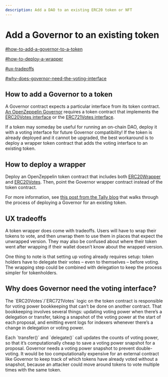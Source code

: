 ```yaml
---
description: Add a DAO to an existing ERC20 token or NFT
---
```


# Add a Governor to an existing token

[#how-to-add-a-governor-to-a-token](add-a-dao-to-an-existing-token.md#how-to-add-a-governor-to-a-token "mention")

[#how-to-deploy-a-wrapper](add-a-dao-to-an-existing-token.md#how-to-deploy-a-wrapper "mention")

[#ux-tradeoffs](add-a-dao-to-an-existing-token.md#ux-tradeoffs "mention")

[#why-does-governor-need-the-voting-interface](add-a-dao-to-an-existing-token.md#why-does-governor-need-the-voting-interface "mention")

## **How to add a Governor to a token**

A Governor contract expects a particular interface from its token contract.  [An OpenZeppelin Governor](https://docs.openzeppelin.com/contracts/4.x/api/governance) requires a token contract that implements the [ERC20Votes interface](https://docs.openzeppelin.com/contracts/4.x/api/token/erc20#ERC20Votes) or the [ERC721Votes interface](https://docs.openzeppelin.com/contracts/4.x/api/token/erc721#ERC721Votes).&#x20;

If a token may someday be useful for running an on-chain DAO, deploy it with a voting interface for future Governor compatibility! If the token is already deployed and it cannot be upgraded, the best workaround is to deploy a wrapper token contract that adds the voting interface to an existing token.

## **How to deploy a wrapper**

Deploy an OpenZeppelin token contract that includes both [ERC20Wrapper](https://docs.openzeppelin.com/contracts/4.x/api/token/erc20#ERC20Wrapper) and [ERC20Votes](https://docs.openzeppelin.com/contracts/4.x/api/token/erc20#ERC20Votes). Then, point the Governor wrapper contract instead of the token contract.

For more information, see [this post from the Tally blog](https://blog.tally.xyz/how-to-add-dao-governance-to-existing-token-contracts-397855f081ac) that walks through the process of deploying a Governor for an existing token.

## **UX tradeoffs**

A token wrapper does come with tradeoffs.  Users will have to wrap their tokens to vote, and then unwrap them to use them in places that expect the unwrapped version. They may also be confused about where their token went after wrapping if their wallet doesn’t know about the wrapped version.

One thing to note is that setting up voting already requires setup: token holders have to delegate their votes – even to themselves – before voting. The wrapping step could be combined with delegation to keep the process simpler for tokenholders.

## **Why does Governor need the voting interface?**

The \`ERC20Votes\`/\`ERC721Votes\` logic on the token contract is responsible for voting power bookkeeping that can’t be done on another contract. That bookkeeping involves several things: updating voting power when there’s a delegation or transfer, taking a snapshot of the voting power at the start of each proposal, and emitting event logs for indexers whenever there’s a change in delegation or voting power.&#x20;

Each \`transfer()\` and \`delegate()\` call updates the counts of voting power, so that it’s computationally cheap to save a voting power snapshot for a proposal. Governor needs a voting power snapshot to prevent double-voting. It would be too computationally expensive for an external contract like Governor to keep track of which tokens have already voted without a snapshot, because an attacker could move around tokens to vote multiple times with the same token.
